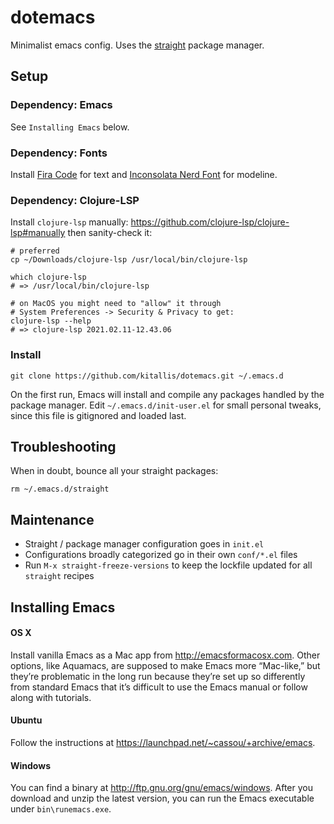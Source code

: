 # dotemacs

Minimalist emacs config. Uses the [straight](https://github.com/raxod502/straight.el) package manager.

## Setup

### Dependency: Emacs

See `Installing Emacs` below.

### Dependency: Fonts

Install [Fira Code](https://github.com/tonsky/FiraCode) for text and [Inconsolata Nerd Font](https://github.com/ryanoasis/nerd-fonts/blob/master/patched-fonts/Inconsolata/complete/Inconsolata%20Nerd%20Font%20Complete.otf) for modeline.

### Dependency: Clojure-LSP

Install `clojure-lsp` manually: https://github.com/clojure-lsp/clojure-lsp#manually then sanity-check it:

```shell
# preferred
cp ~/Downloads/clojure-lsp /usr/local/bin/clojure-lsp 

which clojure-lsp
# => /usr/local/bin/clojure-lsp

# on MacOS you might need to "allow" it through
# System Preferences -> Security & Privacy to get:
clojure-lsp --help
# => clojure-lsp 2021.02.11-12.43.06
```

### Install

```shell
git clone https://github.com/kitallis/dotemacs.git ~/.emacs.d
```

On the first run, Emacs will install and compile any packages handled by the package manager. 
Edit `~/.emacs.d/init-user.el` for small personal tweaks, since this file is gitignored and loaded last.

## Troubleshooting

When in doubt, bounce all your straight packages:

```shell
rm ~/.emacs.d/straight
```

## Maintenance

* Straight / package manager configuration goes in `init.el`
* Configurations broadly categorized go in their own `conf/*.el` files
* Run `M-x straight-freeze-versions` to keep the lockfile updated for all `straight` recipes

## Installing Emacs

#### OS X

Install vanilla Emacs as a Mac app from http://emacsformacosx.com. Other options, like Aquamacs, are supposed to make Emacs more “Mac-like,” but they’re problematic in the long run because they’re set up so differently from standard Emacs that it’s difficult to use the Emacs manual or follow along with tutorials.

#### Ubuntu

Follow the instructions at https://launchpad.net/~cassou/+archive/emacs.

#### Windows

You can find a binary at http://ftp.gnu.org/gnu/emacs/windows. After you download and unzip the latest version, you can run the Emacs executable under `bin\runemacs.exe`.
